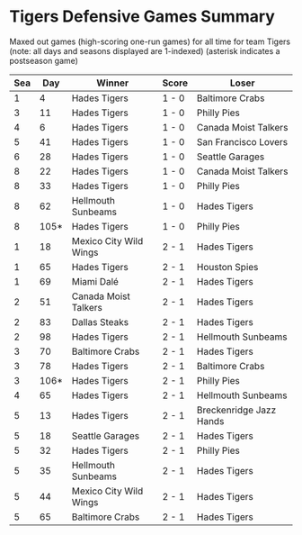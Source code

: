 # Tigers Defensive Games Summary



Maxed out games (high-scoring one-run games) for all time for team Tigers (note: all days and seasons displayed are 1-indexed) (asterisk indicates a postseason game)


| Sea | Day | Winner | Score | Loser | 
| ------ |------ |------ |------ |------ |
| 1 | 4 | Hades Tigers | 1 - 0 | Baltimore Crabs | 
| 3 | 11 | Hades Tigers | 1 - 0 | Philly Pies | 
| 4 | 6 | Hades Tigers | 1 - 0 | Canada Moist Talkers | 
| 5 | 41 | Hades Tigers | 1 - 0 | San Francisco Lovers | 
| 6 | 28 | Hades Tigers | 1 - 0 | Seattle Garages | 
| 8 | 22 | Hades Tigers | 1 - 0 | Canada Moist Talkers | 
| 8 | 33 | Hades Tigers | 1 - 0 | Philly Pies | 
| 8 | 62 | Hellmouth Sunbeams | 1 - 0 | Hades Tigers | 
| 8 | 105* | Hades Tigers | 1 - 0 | Philly Pies | 
| 1 | 18 | Mexico City Wild Wings | 2 - 1 | Hades Tigers | 
| 1 | 65 | Hades Tigers | 2 - 1 | Houston Spies | 
| 1 | 69 | Miami Dalé | 2 - 1 | Hades Tigers | 
| 2 | 51 | Canada Moist Talkers | 2 - 1 | Hades Tigers | 
| 2 | 83 | Dallas Steaks | 2 - 1 | Hades Tigers | 
| 2 | 98 | Hades Tigers | 2 - 1 | Hellmouth Sunbeams | 
| 3 | 70 | Baltimore Crabs | 2 - 1 | Hades Tigers | 
| 3 | 78 | Hades Tigers | 2 - 1 | Baltimore Crabs | 
| 3 | 106* | Hades Tigers | 2 - 1 | Philly Pies | 
| 4 | 65 | Hades Tigers | 2 - 1 | Hellmouth Sunbeams | 
| 5 | 13 | Hades Tigers | 2 - 1 | Breckenridge Jazz Hands | 
| 5 | 18 | Seattle Garages | 2 - 1 | Hades Tigers | 
| 5 | 32 | Hades Tigers | 2 - 1 | Philly Pies | 
| 5 | 35 | Hellmouth Sunbeams | 2 - 1 | Hades Tigers | 
| 5 | 44 | Mexico City Wild Wings | 2 - 1 | Hades Tigers | 
| 5 | 65 | Baltimore Crabs | 2 - 1 | Hades Tigers | 


